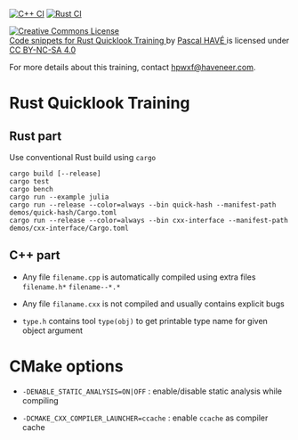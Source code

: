 [![C++ CI](https://github.com/haveneer/rust-quicklook-training/workflows/C++%20CI/badge.svg)](https://github.com/haveneer/rust-quicklook-training/actions) 
[![Rust CI](https://github.com/haveneer/rust-quicklook-training/workflows/Rust%20CI/badge.svg)](https://github.com/haveneer/rust-quicklook-training/actions) 

<p xmlns:dct="http://purl.org/dc/terms/" xmlns:cc="http://creativecommons.org/ns#" class="license-text">
    <a rel="license" href="https://creativecommons.org/licenses/by-nc-sa/4.0">
        <img alt="Creative Commons License" style="border-width:0" src="https://i.creativecommons.org/l/by-nc-sa/4.0/88x31.png" />
    </a><br>
    <a rel="cc:attributionURL" property="dct:title" href="https://github.com/haveneer/rust-quicklook-training">
        Code snippets for Rust Quicklook Training
    </a>
    by 
    <a rel="cc:attributionURL dct:creator" property="cc:attributionName" href="mailto:hpwxf@haveneer.com">
        Pascal HAVÉ
    </a> is licensed under 
    <a rel="license" href="https://creativecommons.org/licenses/by-nc-sa/4.0">CC BY-NC-SA 4.0</a>
</p>

For more details about this training, contact [hpwxf@haveneer.com](mailto:hpwxf@haveneer.com).

# Rust Quicklook Training 

## Rust part

Use conventional Rust build using `cargo`

```
cargo build [--release]
cargo test
cargo bench
cargo run --example julia
cargo run --release --color=always --bin quick-hash --manifest-path demos/quick-hash/Cargo.toml
cargo run --release --color=always --bin cxx-interface --manifest-path demos/cxx-interface/Cargo.toml
```

## C++ part

* Any file `filename.cpp` is automatically compiled using extra files `filename.h*` `filename--*.*`

* Any file `filaname.cxx` is not compiled and usually contains explicit bugs 

* `type.h` contains tool `type(obj)` to get printable type name for given object argument 

# CMake options

* `-DENABLE_STATIC_ANALYSIS=ON|OFF` : enable/disable static analysis while compiling
 
* `-DCMAKE_CXX_COMPILER_LAUNCHER=ccache` : enable `ccache` as compiler cache


